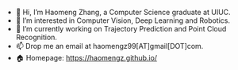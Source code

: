 - 👋 Hi, I’m Haomeng Zhang, a Computer Science graduate at UIUC.
- 👀 I’m interested in Computer Vision, Deep Learning and Robotics.
- 🌱 I’m currently working on Trajectory Prediction and Point Cloud Recognition.
- 📫 Drop me an email at haomengz99[AT]gmail[DOT]com.
- :house: Homepage: https://haomengz.github.io/

<!---
haomengz/haomengz is a ✨ special ✨ repository because its `README.md` (this file) appears on your GitHub profile.
You can click the Preview link to take a look at your changes.
--->
